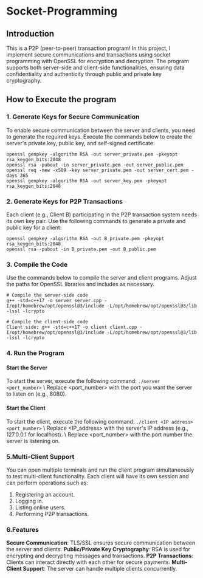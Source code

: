 # Socket-Programming

## Introduction

This is a P2P (peer-to-peer) transaction program! In this project, I implement secure communications and transactions using socket programming with OpenSSL for encryption and decryption. The program supports both server-side and client-side functionalities, ensuring data confidentiality and authenticity through public and private key cryptography.

## How to Execute the program

### 1. Generate Keys for Secure Communication

To enable secure communication between the server and clients, you need to generate the required keys. Execute the commands below to create the server's private key, public key, and self-signed certificate:

```
openssl genpkey -algorithm RSA -out server_private.pem -pkeyopt rsa_keygen_bits:2048
openssl rsa -pubout -in server_private.pem -out server_public.pem
openssl req -new -x509 -key server_private.pem -out server_cert.pem -days 365
openssl genpkey -algorithm RSA -out server_key.pem -pkeyopt rsa_keygen_bits:2048
```

### 2. Generate Keys for P2P Transactions
Each client (e.g., Client B) participating in the P2P transaction system needs its own key pair. Use the following commands to generate a private and public key for a client:
```
openssl genpkey -algorithm RSA -out B_private.pem -pkeyopt rsa_keygen_bits:2048
openssl rsa -pubout -in B_private.pem -out B_public.pem
```

### 3. Compile the Code
Use the commands below to compile the server and client programs. Adjust the paths for OpenSSL libraries and includes as necessary.
```
# Compile the server-side code
g++ -std=c++17 -o server server.cpp -I/opt/homebrew/opt/openssl@3/include -L/opt/homebrew/opt/openssl@3/lib -lssl -lcrypto

# Compile the client-side code
Client side: g++ -std=c++17 -o client client.cpp -I/opt/homebrew/opt/openssl@3/include -L/opt/homebrew/opt/openssl@3/lib -lssl -lcrypto
```
### 4. Run the Program
#### Start the Server
To start the server, execute the following command:
 ```./server <port_number>``` \\
Replace <port_number> with the port you want the server to listen on (e.g., 8080).

#### Start the Client
To start the client, execute the following command:
```./client <IP address> <port_number>```  \\
Replace <IP_address> with the server's IP address (e.g., 127.0.0.1 for localhost). \\
Replace <port_number> with the port number the server is listening on.

### 5.Multi-Client Support
You can open multiple terminals and run the client program simultaneously to test multi-client functionality. Each client will have its own session and can perform operations such as:

1. Registering an account.
2. Logging in.
3. Listing online users.
4. Performing P2P transactions.

### 6.Features
**Secure Communication**: TLS/SSL ensures secure communication between the server and clients.
**Public/Private Key Cryptography**: RSA is used for encrypting and decrypting messages and transactions.
**P2P Transactions**: Clients can interact directly with each other for secure payments.
**Multi-Client Support**: The server can handle multiple clients concurrently.
